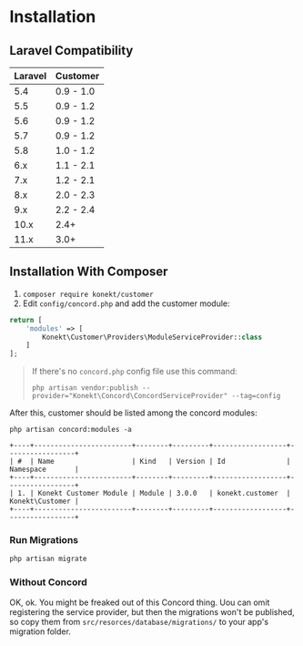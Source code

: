 # Installation

## Laravel Compatibility

| Laravel | Customer  |
|:--------|:----------|
| 5.4     | 0.9 - 1.0 |
| 5.5     | 0.9 - 1.2 |
| 5.6     | 0.9 - 1.2 |
| 5.7     | 0.9 - 1.2 |
| 5.8     | 1.0 - 1.2 |
| 6.x     | 1.1 - 2.1 |
| 7.x     | 1.2 - 2.1 |
| 8.x     | 2.0 - 2.3 |
| 9.x     | 2.2 - 2.4 |
| 10.x    | 2.4+      |
| 11.x    | 3.0+      |


## Installation With Composer

1. `composer require konekt/customer`
2. Edit `config/concord.php` and add the customer module:

```php
return [
    'modules' => [
        Konekt\Customer\Providers\ModuleServiceProvider::class
    ]
];
```

> If there's no `concord.php` config file use this command:
>
> `php artisan vendor:publish --provider="Konekt\Concord\ConcordServiceProvider" --tag=config`


After this, customer should be listed among the concord modules:

```
php artisan concord:modules -a

+----+------------------------+--------+---------+------------------+-----------------+
| #  | Name                   | Kind   | Version | Id               | Namespace       |
+----+------------------------+--------+---------+------------------+-----------------+
| 1. | Konekt Customer Module | Module | 3.0.0   | konekt.customer  | Konekt\Customer |
+----+------------------------+--------+---------+------------------+-----------------+
```

### Run Migrations

```bash
php artisan migrate
```

### Without Concord

OK, ok. You might be freaked out of this Concord thing. Uou can omit registering the service
provider, but then the migrations won't be published, so copy them from
`src/resorces/database/migrations/` to your app's migration folder.

